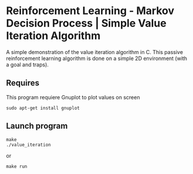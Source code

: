 # Reinforcement Learning - Markov Decision Process | Simple Value Iteration Algorithm
A simple demonstration of the value iteration algorithm in C. This passive reinforcement learning algorithm is done on a simple 2D environment (with a goal and traps).

## Requires

This program requiere Gnuplot to plot values on screen

```
sudo apt-get install gnuplot
```

## Launch program

```
make
./value_iteration
```

or

```
make run
```